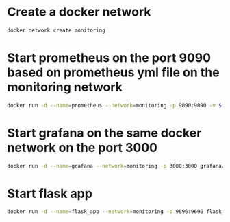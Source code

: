 # Create a docker network 
```bash 
docker network create monitoring
```
# Start prometheus on the port 9090 based on prometheus yml file on the monitoring network
```bash 
docker run -d --name=prometheus --network=monitoring -p 9090:9090 -v $(pwd)/prometheus.yml:/etc/prometheus/prometheus.yml prom/prometheus
```

# Start grafana on the same docker network on the port 3000
```bash
docker run -d --name=grafana --network=monitoring -p 3000:3000 grafana/grafana
```

# Start flask app 
```bash 
docker run -d --name=flask_app --network=monitoring -p 9696:9696 flask_app
```